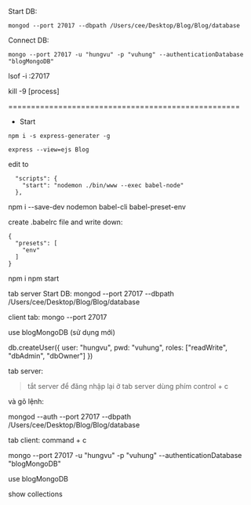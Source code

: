 
Start DB:
```
mongod --port 27017 --dbpath /Users/cee/Desktop/Blog/Blog/database
```
Connect DB:
```
mongo --port 27017 -u "hungvu" -p "vuhung" --authenticationDatabase "blogMongoDB"
```

lsof -i :27017

kill -9 [process]

===================================================
* Start

`npm i -s express-generater -g`

`express --view=ejs Blog`

edit to 
```
  "scripts": {
    "start": "nodemon ./bin/www --exec babel-node"
  },
```

npm i --save-dev nodemon babel-cli babel-preset-env

 create .babelrc file and write down:

```
{
  "presets": [
    "env"
  ]
}

```
npm i
npm start

tab server Start DB:
mongod --port 27017 --dbpath /Users/cee/Desktop/Blog/Blog/database

client tab: 
mongo --port 27017

use blogMongoDB        (sử dụng mới)

db.createUser({
  user: "hungvu",
  pwd: "vuhung",
  roles: ["readWrite", "dbAdmin", "dbOwner"]
})



tab server: 

> tắt server để đăng nhập lại ở tab server dùng phím control + c

và gõ lệnh:

mongod --auth --port 27017 --dbpath /Users/cee/Desktop/Blog/Blog/database

tab client:
command + c

mongo --port 27017 -u "hungvu" -p "vuhung" --authenticationDatabase "blogMongoDB"

use blogMongoDB

show collections
